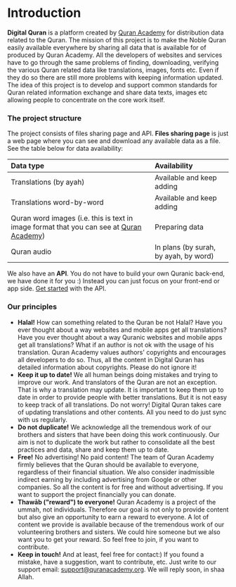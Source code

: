 # Introduction

**Digital Quran** is a platform created by [Quran Academy](https://quranacademy.org) for distribution data related to the Quran. The mission of this project is to make the Noble Quran easily available everywhere by sharing all data that is available for of produced by Quran Academy. All the developers of websites and services have to go through the same problems of finding, downloading, verifying the various Quran related data like translations, images, fonts etc. Even if they do so there are still more problems with keeping information updated. The idea of this project is to develop and support common standards for Quran related information exchange and share data texts, images etc allowing people to concentrate on the core work itself.

### The project structure

The project consists of files sharing page and API. **Files sharing page** is just a web page where you can see and download any available data as a file. See the table below for data availability:

| Data type | Availability |
| :--- | :--- |
| Translations \(by ayah\) | Available and keep adding |
| Translations word-by-word | Available and keep adding |
| Quran word images \(i.e. this is text in image format that you can see at [Quran Academy](https://en.quranacademy.org/quran/2)\) | Preparing data |
| Quran audio | In plans \(by surah, by ayah, by word\) |

We also have an **API**. You do not have to build your own Quranic back-end, we have done it for you :\) Instead you can just focus on your front-end or app side. [Get started](api/getting-started.md) with the API.

### Our principles

* **Halal!** How can something related to the Quran be not Halal? Have you ever thought about a way websites and mobile apps get all translations? Have you ever thought about a way Quranic websites and mobile apps get all translations? What if an author is not ok with the usage of his translation. Quran Academy values authors' copyrights and encourages all developers to do so. Thus, all the content in Digital Quran has detailed information about copyrights. Please do not ignore it!
* **Keep it up to date!** We all human beings doing mistakes and trying to improve our work. And translators of the Quran are not an exception. That is why a translation may update. It is important to keep them up to date in order to provide people with better translations. But it is not easy to keep track of all translations. Do not worry! Digital Quran takes care of updating translations and other contents. All you need to do just sync with us regularly.
* **Do not duplicate!** We acknowledge all the tremendous work of our brothers and sisters that have been doing this work continuously. Our aim is not to duplicate the work but rather to consolidate all the best practices and data, share and keep them up to date.
* **Free!** No advertising! No paid content! The team of Quran Academy firmly believes that the Quran should be available to everyone, regardless of their financial situation. We also consider inadmissible indirect earning by including advertising from Google or other companies. So all the content is for free and without advertising. If you want to support the project financially you can donate.
* **Thawāb \("reward"\) to everyone!** Quran Academy is a project of the ummah, not individuals. Therefore our goal is not only to provide content but also give an opportunity to earn a reward to everyone. A lot of content we provide is available because of the tremendous work of our volunteering brothers and sisters. We could hire someone but we also want you to get your reward. So feel free to join, if you want to contribute.
* **Keep in touch!** And at least, feel free for contact:\) If you found a mistake, have a suggestion, want to contribute, etc. Just write to our support email: support@quranacademy.org. We will reply soon, in shaa Allah.

